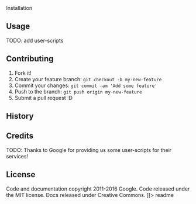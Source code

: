 <snippet>
  <content><![CDATA[
# ${1:Stylesheets for all Google Services}

## Installation
## Usage
TODO: add user-scripts
## Contributing
1. Fork it!
2. Create your feature branch: `git checkout -b my-new-feature`
3. Commit your changes: `git commit -am 'Add some feature'`
4. Push to the branch: `git push origin my-new-feature`
5. Submit a pull request :D
## History

## Credits
TODO: Thanks to Google for providing us some user-scripts for their services!
## License
Code and documentation copyright 2011-2016 Google. Code released under the MIT license. Docs released under Creative Commons.
]]></content>
  <tabTrigger>readme</tabTrigger>
</snippet>
